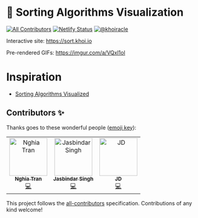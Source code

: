 # 🌈 Sorting Algorithms Visualization
[![All Contributors](https://img.shields.io/badge/all_contributors-3-orange.svg?style=flat-square)](#contributors)
[![Netlify Status](https://api.netlify.com/api/v1/badges/76f0b1fc-3235-49c3-bf17-567640e897b3/deploy-status)](https://app.netlify.com/sites/sorting-visualization/deploys)
[![@khoiracle](https://img.shields.io/badge/contact-@khoiracle-4bbee3.svg?style=flat)](https://twitter.com/khoiracle)

Interactive site: https://sort.khoi.io

Pre-rendered GIFs: https://imgur.com/a/VQxl1ol

# Inspiration

- [Sorting Algorithms Visualized](https://imgur.com/gallery/voutF)

## Contributors ✨

Thanks goes to these wonderful people ([emoji key](https://allcontributors.org/docs/en/emoji-key)):

<!-- ALL-CONTRIBUTORS-LIST:START - Do not remove or modify this section -->
<!-- prettier-ignore -->
<table>
  <tr>
    <td align="center"><a href="https://nghiatran.me"><img src="https://avatars1.githubusercontent.com/u/5878421?v=4" width="100px;" alt="Nghia Tran"/><br /><sub><b>Nghia Tran</b></sub></a><br /><a href="https://github.com/khoi/sorting-visualization/commits?author=NghiaTranUIT" title="Code">💻</a></td>
    <td align="center"><a href="https://github.com/jasbindar-singh"><img src="https://avatars0.githubusercontent.com/u/46398377?v=4" width="100px;" alt="Jasbindar Singh"/><br /><sub><b>Jasbindar Singh</b></sub></a><br /><a href="https://github.com/khoi/sorting-visualization/commits?author=jasbindar-singh" title="Code">💻</a></td>
    <td align="center"><a href="http://jdhrnndz.github.io"><img src="https://avatars3.githubusercontent.com/u/5461644?v=4" width="100px;" alt="JD"/><br /><sub><b>JD</b></sub></a><br /><a href="https://github.com/khoi/sorting-visualization/commits?author=jdhrnndz" title="Code">💻</a></td>
  </tr>
</table>

<!-- ALL-CONTRIBUTORS-LIST:END -->

This project follows the [all-contributors](https://github.com/all-contributors/all-contributors) specification. Contributions of any kind welcome!